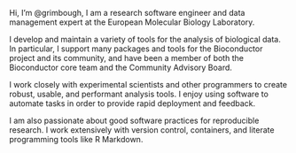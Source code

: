 Hi, I’m @grimbough, I am a research software engineer and data management expert at the European Molecular Biology Laboratory.

I develop and maintain a variety of tools for the analysis of biological data. In particular, I support many packages and tools for the Bioconductor project and its community, and have been a member of both the Bioconductor core team and the Community Advisory Board.

I work closely with experimental scientists and other programmers to create robust, usable, and performant analysis tools. I enjoy using software to automate tasks in order to provide rapid deployment and feedback.

I am also passionate about good software practices for reproducible research. I work extensively with version control, containers, and literate programming tools like R Markdown.

